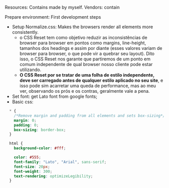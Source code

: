 Resources: Contains made by myself.
Vendors: contain

Prepare environment: First development steps 

  - Setup Normalize.css: Makes the browsers render all elements more consistently. 
    - o CSS Reset tem como objetivo reduzir as inconsistências de browser para browser em pontos como margins, line-height, tamanhos dos headings e assim por diante (esses valores variam de browser para browser, o que pode vir a quebrar seu layout). Dito isso, o CSS Reset nos garante que partiremos de um ponto em comum independente de qual browser nosso cliente pode estar utilizando.
    - **O CSS Reset por se tratar de uma folha de estilo independente, deve ser carregado antes de qualquer estilo aplicado no seu site**, e isso pode sim acarretar uma queda de performance, mas ao meu ver, observando os prós e os contras, geralmente vale a pena.
  - Set font: get Lato font from google fonts;
  - Basic css:
  ```css
    * {
      /*Remove margin and padding from all elements and sets box-sizing*/
      margin: 0;
      padding: 0;
      box-sizing: border-box;
    }

    html {
      background-color: #fff;

      color: #555;
      font-family: "Lato", "Arial", sans-serif;
      font-size: 20px;
      font-weight: 300;
      text-rendering: optimizeLegibility;
    }
  
  ```
    